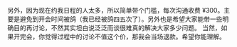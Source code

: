 另外，因为现在约我日程的人太多，所以简单带个门槛，每次沟通收费 ¥300。主要是避免到开会时间被鸽（我已经被鸽四五次了）。另外也是希望大家能带一些明确目的再讨论，不然其实坦白说泛泛而谈很难真的解决大家多少问题。
当然，如果开完会，你觉得过程中的讨论不值这个价，那我会当场退款。希望你能理解。